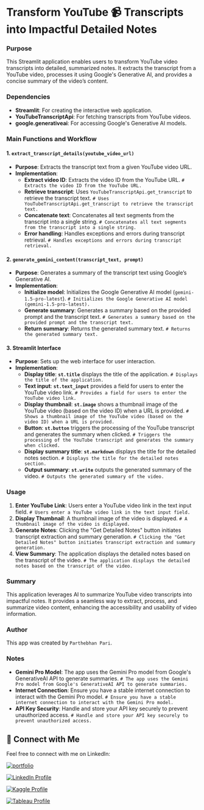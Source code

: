 # **Transform YouTube 📹 Transcripts into Impactful Detailed Notes**


### Purpose

This Streamlit application enables users to transform YouTube video transcripts into detailed, summarized notes. It extracts the transcript from a YouTube video, processes it using Google's Generative AI, and provides a concise summary of the video’s content.

### Dependencies

- **Streamlit**: For creating the interactive web application.
- **YouTubeTranscriptApi**: For fetching transcripts from YouTube videos.
- **google.generativeai**: For accessing Google's Generative AI models.

### Main Functions and Workflow

#### 1. **`extract_transcript_details(youtube_video_url)`**
   - **Purpose**: Extracts the transcript text from a given YouTube video URL.
   - **Implementation**:
     - **Extract video ID**: Extracts the video ID from the YouTube URL. `# Extracts the video ID from the YouTube URL.`
     - **Retrieve transcript**: Uses `YouTubeTranscriptApi.get_transcript` to retrieve the transcript text. `# Uses YouTubeTranscriptApi.get_transcript to retrieve the transcript text.`
     - **Concatenate text**: Concatenates all text segments from the transcript into a single string. `# Concatenates all text segments from the transcript into a single string.`
     - **Error handling**: Handles exceptions and errors during transcript retrieval. `# Handles exceptions and errors during transcript retrieval.`

#### 2. **`generate_gemini_content(transcript_text, prompt)`**
   - **Purpose**: Generates a summary of the transcript text using Google’s Generative AI.
   - **Implementation**:
     - **Initialize model**: Initializes the Google Generative AI model (`gemini-1.5-pro-latest`). `# Initializes the Google Generative AI model (gemini-1.5-pro-latest).`
     - **Generate summary**: Generates a summary based on the provided prompt and the transcript text. `# Generates a summary based on the provided prompt and the transcript text.`
     - **Return summary**: Returns the generated summary text. `# Returns the generated summary text.`

#### 3. **Streamlit Interface**
   - **Purpose**: Sets up the web interface for user interaction.
   - **Implementation**:
     - **Display title**: **`st.title`** displays the title of the application. `# Displays the title of the application.`
     - **Text input**: **`st.text_input`** provides a field for users to enter the YouTube video link. `# Provides a field for users to enter the YouTube video link.`
     - **Display thumbnail**: **`st.image`** shows a thumbnail image of the YouTube video (based on the video ID) when a URL is provided. `# Shows a thumbnail image of the YouTube video (based on the video ID) when a URL is provided.`
     - **Button**: **`st.button`** triggers the processing of the YouTube transcript and generates the summary when clicked. `# Triggers the processing of the YouTube transcript and generates the summary when clicked.`
     - **Display summary title**: **`st.markdown`** displays the title for the detailed notes section. `# Displays the title for the detailed notes section.`
     - **Output summary**: **`st.write`** outputs the generated summary of the video. `# Outputs the generated summary of the video.`

### Usage

1. **Enter YouTube Link**: Users enter a YouTube video link in the text input field. `# Users enter a YouTube video link in the text input field.`
2. **Display Thumbnail**: A thumbnail image of the video is displayed. `# A thumbnail image of the video is displayed.`
3. **Generate Notes**: Clicking the "Get Detailed Notes" button initiates transcript extraction and summary generation. `# Clicking the "Get Detailed Notes" button initiates transcript extraction and summary generation.`
4. **View Summary**: The application displays the detailed notes based on the transcript of the video. `# The application displays the detailed notes based on the transcript of the video.`

### Summary

This application leverages AI to summarize YouTube video transcripts into impactful notes. It provides a seamless way to extract, process, and summarize video content, enhancing the accessibility and usability of video information.

### Author

This app was created by `Parthebhan Pari`.

### Notes

- **Gemini Pro Model**: The app uses the Gemini Pro model from Google's GenerativeAI API to generate summaries. `# The app uses the Gemini Pro model from Google's GenerativeAI API to generate summaries.`
- **Internet Connection**: Ensure you have a stable internet connection to interact with the Gemini Pro model. `# Ensure you have a stable internet connection to interact with the Gemini Pro model.`
- **API Key Security**: Handle and store your API key securely to prevent unauthorized access. `# Handle and store your API key securely to prevent unauthorized access.`



## 🔗 Connect with Me

Feel free to connect with me on LinkedIn:

[![portfolio](https://img.shields.io/badge/my_portfolio-000?style=for-the-badge&logo=ko-fi&logoColor=white)](https://parthebhan143.wixsite.com/datainsights)

[![LinkedIn Profile](https://img.shields.io/badge/LinkedIn_Profile-000?style=for-the-badge&logo=linkedin&logoColor=white)](https://www.linkedin.com/in/parthebhan)

[![Kaggle Profile](https://img.shields.io/badge/Kaggle_Profile-000?style=for-the-badge&logo=kaggle&logoColor=white)](https://www.kaggle.com/parthebhan)

[![Tableau Profile](https://img.shields.io/badge/Tableau_Profile-000?style=for-the-badge&logo=tableau&logoColor=white)](https://public.tableau.com/app/profile/parthebhan.pari/vizzes)
